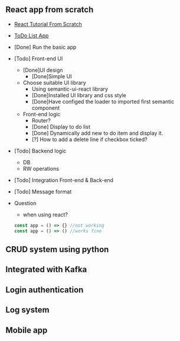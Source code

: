## React app from scratch
  - [React Tutorial From Scratch](https://medium.com/swlh/back-to-basics-how-to-set-up-a-react-app-from-scratch-2020-134908e17490)
  - [ToDo List App](https://ibaslogic.com/react-tutorial-for-beginners/)
  - [Done] Run the basic app
  - [Todo] Front-end UI
    + [Done]UI design
      - [Done]Simple UI 
    + Choose suitable UI library
      - Using semantic-ui-react library
      - [Done]Installed UI library and css style
      - [Done]Have configed the loader to imported first semantic component
    + Front-end logic
      - Router?
      - [Done] Display to do list
      - [Done] Dynamically add new to do item and display it.
      - [?] How to add a delete line if checkbox ticked?
  - [Todo] Backend logic
    + DB
    + RW operations
  - [Todo] Integration Front-end & Back-end
  - [Todo] Message format 

  - Question
    + when using react?
    ```jsx
    const app = () => {} //not working
    const app = () => () //works fine
    ```
## CRUD system using python

## Integrated with Kafka

## Login authentication

## Log system

## Mobile app


